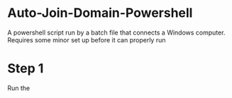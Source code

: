 # Auto-Join-Domain-Powershell
A powershell script run by a batch file that connects a Windows computer.
Requires some minor set up before it can properly run

# Step 1
Run the 
